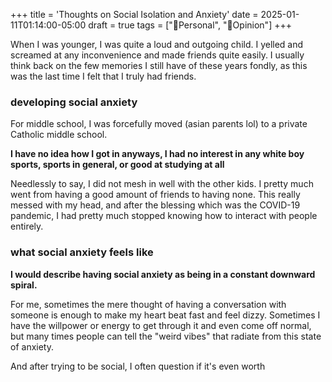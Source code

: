 +++
title = 'Thoughts on Social Isolation and Anxiety'
date = 2025-01-11T01:14:00-05:00
draft = true
tags = ["🧑Personal", "🤭Opinion"]
+++

When I was younger, I was quite a loud and outgoing child. I yelled and screamed at any inconvenience and made friends quite easily. I usually think back on the few memories I still have of these years fondly, as this was the last time I felt that I truly had friends.

### developing social anxiety

For middle school, I was forcefully moved (asian parents lol) to a private Catholic middle school.

**I have no idea how I got in anyways, I had no interest in any white boy sports, sports in general, or good at studying at all**

Needlessly to say, I did not mesh in well with the other kids. I pretty much went from having a good amount of friends to having none. This really messed with my head, and after the blessing which was the COVID-19 pandemic, I had pretty much stopped knowing how to interact with people entirely.

### what social anxiety feels like

**I would describe having social anxiety as being in a constant downward spiral.**

For me, sometimes the mere thought of having a conversation with someone is enough to make my heart beat fast and feel dizzy. Sometimes I have the willpower or energy to get through it and even come off normal, but many times people can tell the "weird vibes" that radiate from this state of anxiety.

And after trying to be social, I often question if it's even worth 
